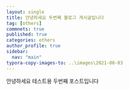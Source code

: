 ```yaml
---
layout: single
title: 안녕하세요 두번째 블로그 게시글입니다
tag: [others]
commnets: true
published: true
categories: others
author_profile: true
sidebar:
  nav: "main"
typora-copy-images-to: ..\images\2021-08-03
---
```


안녕하세요
테스트용 두번째 포스트입니다

